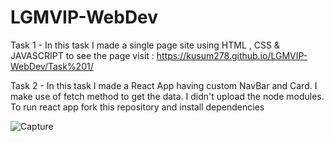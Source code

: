 # LGMVIP-WebDev

Task 1 - In this task I made a single page site using HTML , CSS & JAVASCRIPT to see the page visit :
https://kusum278.github.io/LGMVIP-WebDev/Task%201/

Task 2 - In this task I made a React App having custom NavBar and Card. I make use of fetch method to get the data.
I didn't upload the node modules. To run react app fork this repository and install dependencies

![Capture](https://user-images.githubusercontent.com/85170195/134871701-569993d7-8ec9-4eaa-a992-127583cd16c6.PNG)
